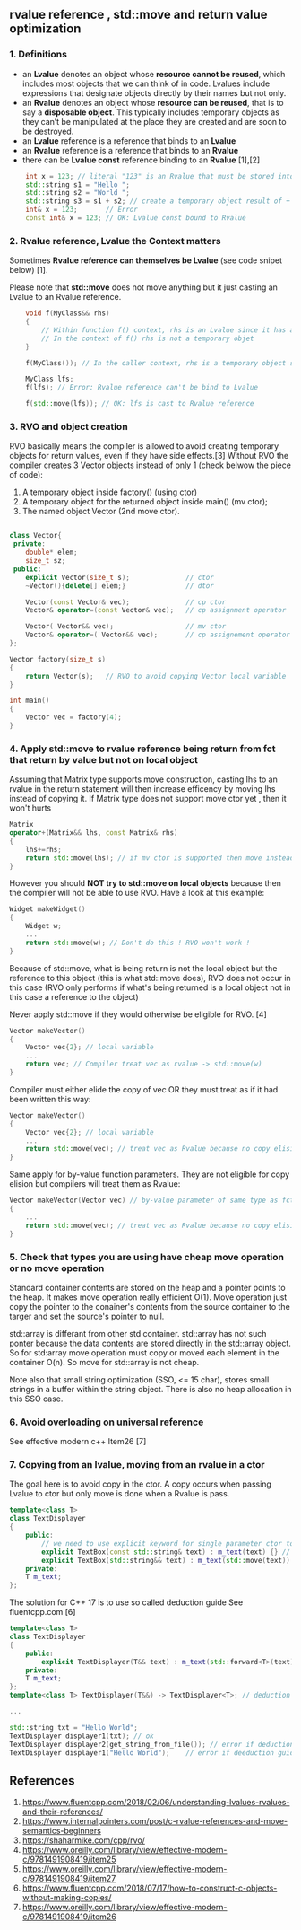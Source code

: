 ## rvalue reference , std::move and return value optimization

### 1. Definitions

 - an **Lvalue** denotes an object whose **resource cannot be reused**, which includes most objects that we can think of in code. Lvalues include expressions that designate objects directly by their names but not only.
 - an **Rvalue** denotes an object whose **resource can be reused**, that is to say a **disposable object**. This typically includes temporary objects as they can’t be manipulated at the place they are created and are soon to be destroyed.
 - an **Lvalue** reference is a reference that binds to an **Lvalue**
 - an **Rvalue** reference is a reference that binds to an **Rvalue**
 - there can be **Lvalue const** reference binding to an **Rvalue** [1],[2]


```cpp
    int x = 123; // literal "123" is an Rvalue that must be stored into a Lvalue (x)
    std::string s1 = "Hello ";
    std::string s2 = "World ";
    std::string s3 = s1 + s2; // create a temporary object result of + so an Rvalue that must be stored in a Lvalue (s3)
    int& x = 123;       // Error
    const int& x = 123; // OK: Lvalue const bound to Rvalue
```

### 2. Rvalue reference, Lvalue the Context matters

Sometimes **Rvalue reference can themselves be Lvalue** (see code snipet below) [1].

Please note that **std::move** does not move anything but it just casting an Lvalue to an Rvalue reference. 


```cpp
    void f(MyClass&& rhs)
    {
        // Within function f() context, rhs is an Lvalue since it has a Name.
        // In the context of f() rhs is not a temporary objet
    } 

    f(MyClass()); // In the caller context, rhs is a temporary object so it is a Rvalue reference

    MyClass lfs;
    f(lfs); // Error: Rvalue reference can't be bind to Lvalue

    f(std::move(lfs)); // OK: lfs is cast to Rvalue reference
```

### 3. RVO and object creation

RVO basically means the compiler is allowed to avoid creating temporary objects for return values, even if they have side effects.[3]
Without RVO the compiler creates 3 Vector objects instead of only 1 (check belwow the piece of code):
1. A temporary object inside factory() (using ctor)
2. A temporary object for the returned object inside main() (mv ctor);
3. The named object Vector (2nd move ctor).


```cpp

class Vector{
 private:
    double* elem;
    size_t sz;
 public:
    explicit Vector(size_t s);              // ctor
    ~Vector(){delete[] elem;}               // dtor

    Vector(const Vector& vec);              // cp ctor
    Vector& operator=(const Vector& vec);   // cp assignment operator

    Vector( Vector&& vec);                  // mv ctor
    Vector& operator=( Vector&& vec);       // cp assignement operator
};

Vector factory(size_t s)
{
    return Vector(s);   // RVO to avoid copying Vector local variable
}

int main()
{
    Vector vec = factory(4);
}
```
### 4. Apply std::move to rvalue reference being return from fct that return by value but not on local object

Assuming that Matrix type supports move construction, casting lhs to an rvalue in the return statement will then increase efficency 
by moving lhs instead of copying it. If Matrix type does not support move ctor yet , then it won't hurts

```cpp
Matrix 
operator+(Matrix&& lhs, const Matrix& rhs)
{
    lhs+=rhs;
    return std::move(lhs); // if mv ctor is supported then move instead of copy 
}
```

However you should **NOT try to std::move on local objects** because then the compiler will not be able to use RVO.
Have a look at this example:

```cpp
Widget makeWidget()
{
    Widget w;
    ...
    return std::move(w); // Don't do this ! RVO won't work !
}
```
Because of std::move, what is being return is not the local object but the reference to this object (this is what std::move does),
RVO does not occur in this case (RVO only performs if what's being returned is a local object not in this case a reference to the object)

Never apply std::move if they would otherwise be eligible for RVO. [4]

```cpp
Vector makeVector()
{
    Vector vec{2}; // local variable
    ...
    return vec; // Compiler treat vec as rvalue -> std::move(w)
}

```
Compiler must either elide the copy of vec OR they must treat as if it had been written this way:

```cpp
Vector makeVector()
{
    Vector vec{2}; // local variable
    ...
    return std::move(vec); // treat vec as Rvalue because no copy elision was performed
}
```
Same apply for by-value function parameters. 
They are not eligible for copy elision but compilers will treat them as Rvalue:

```cpp
Vector makeVector(Vector vec) // by-value parameter of same type as fct return
{
    ...
    return std::move(vec); // treat vec as Rvalue because no copy elision was performed
}
```

### 5. Check that types you are using have cheap move operation or no move operation

Standard container contents are stored on the heap and a pointer points to the heap. 
It makes move operation really efficient O(1). Move operation just copy the pointer to the conainer's contents from the source 
container to the targer and set the source's pointer to null.

std::array is differant from other std container. std::array has not such ponter because the data contents are stored 
directly in the std::array object.
So for std:array move operation must copy or moved each element in the container O(n).
So move for std::array is not cheap.

Note also that small string optimization (SSO, <= 15 char), stores small strings in a buffer within the string object.
There is also no heap allocation in this SSO case.

### 6. Avoid overloading on universal reference

See effective modern c++ Item26 [7]

### 7. Copying from an lvalue, moving from an rvalue in a ctor 

The goal here is to avoid copy in the ctor. A copy occurs when passing Lvalue to ctor
but only move is done when a Rvalue is pass.

```cpp
template<class T>
class TextDisplayer
{
    public:
        // we need to use explicit keyword for single parameter ctor to avoid implicit conversion
        explicit TextBox(const std::string& text) : m_text(text) {} // 1 copy
        explicit TextBox(std::string&& text) : m_text(std::move(text)) {} // no copy only mv
    private:
    T m_text;
};
```

The solution for C++ 17 is to use so called deduction guide See fluentcpp.com [6] 

```cpp
template<class T>
class TextDisplayer
{
    public:
        explicit TextDisplayer(T&& text) : m_text(std::forward<T>(text)) {}
    private:
    T m_text;
};
template<class T> TextDisplayer(T&&) -> TextDisplayer<T>; // deduction guide

...

std::string txt = "Hello World";
TextDisplayer displayer1(txt); // ok
TextDisplayer displayer2(get_string_from_file()); // error if deduction guide is missing 
TextDisplayer displayer1("Hello World");    // error if deeduction guide is missing
```


## References
1. https://www.fluentcpp.com/2018/02/06/understanding-lvalues-rvalues-and-their-references/
2. https://www.internalpointers.com/post/c-rvalue-references-and-move-semantics-beginners
3. https://shaharmike.com/cpp/rvo/
4. https://www.oreilly.com/library/view/effective-modern-c/9781491908419/item25
5. https://www.oreilly.com/library/view/effective-modern-c/9781491908419/item27
6. https://www.fluentcpp.com/2018/07/17/how-to-construct-c-objects-without-making-copies/
7. https://www.oreilly.com/library/view/effective-modern-c/9781491908419/item26


